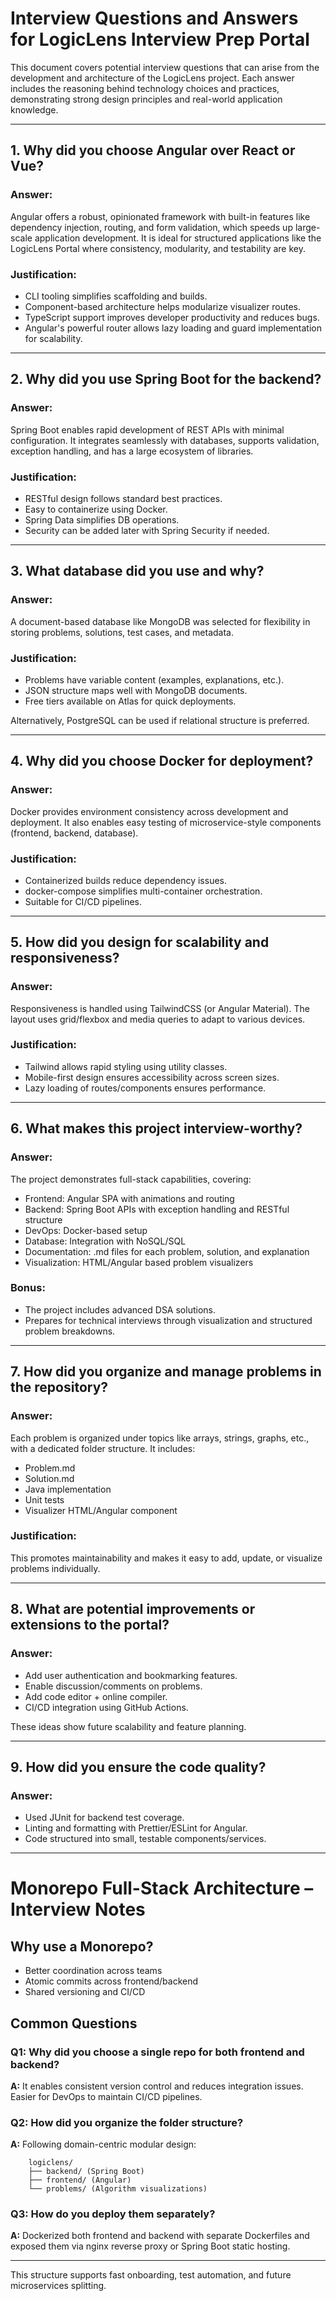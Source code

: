 # Interview Questions and Answers for LogicLens Interview Prep Portal

This document covers potential interview questions that can arise from the development and architecture of the LogicLens project. Each answer includes the reasoning behind technology choices and practices, demonstrating strong design principles and real-world application knowledge.

---

## 1. **Why did you choose Angular over React or Vue?**

### Answer:

Angular offers a robust, opinionated framework with built-in features like dependency injection, routing, and form validation, which speeds up large-scale application development. It is ideal for structured applications like the LogicLens Portal where consistency, modularity, and testability are key.

### Justification:

* CLI tooling simplifies scaffolding and builds.
* Component-based architecture helps modularize visualizer routes.
* TypeScript support improves developer productivity and reduces bugs.
* Angular's powerful router allows lazy loading and guard implementation for scalability.

---

## 2. **Why did you use Spring Boot for the backend?**

### Answer:

Spring Boot enables rapid development of REST APIs with minimal configuration. It integrates seamlessly with databases, supports validation, exception handling, and has a large ecosystem of libraries.

### Justification:

* RESTful design follows standard best practices.
* Easy to containerize using Docker.
* Spring Data simplifies DB operations.
* Security can be added later with Spring Security if needed.

---

## 3. **What database did you use and why?**

### Answer:

A document-based database like MongoDB was selected for flexibility in storing problems, solutions, test cases, and metadata.

### Justification:

* Problems have variable content (examples, explanations, etc.).
* JSON structure maps well with MongoDB documents.
* Free tiers available on Atlas for quick deployments.

Alternatively, PostgreSQL can be used if relational structure is preferred.

---

## 4. **Why did you choose Docker for deployment?**

### Answer:

Docker provides environment consistency across development and deployment. It also enables easy testing of microservice-style components (frontend, backend, database).

### Justification:

* Containerized builds reduce dependency issues.
* docker-compose simplifies multi-container orchestration.
* Suitable for CI/CD pipelines.

---

## 5. **How did you design for scalability and responsiveness?**

### Answer:

Responsiveness is handled using TailwindCSS (or Angular Material). The layout uses grid/flexbox and media queries to adapt to various devices.

### Justification:

* Tailwind allows rapid styling using utility classes.
* Mobile-first design ensures accessibility across screen sizes.
* Lazy loading of routes/components ensures performance.

---

## 6. **What makes this project interview-worthy?**

### Answer:

The project demonstrates full-stack capabilities, covering:

* Frontend: Angular SPA with animations and routing
* Backend: Spring Boot APIs with exception handling and RESTful structure
* DevOps: Docker-based setup
* Database: Integration with NoSQL/SQL
* Documentation: .md files for each problem, solution, and explanation
* Visualization: HTML/Angular based problem visualizers

### Bonus:

* The project includes advanced DSA solutions.
* Prepares for technical interviews through visualization and structured problem breakdowns.

---

## 7. **How did you organize and manage problems in the repository?**

### Answer:

Each problem is organized under topics like arrays, strings, graphs, etc., with a dedicated folder structure. It includes:

* Problem.md
* Solution.md
* Java implementation
* Unit tests
* Visualizer HTML/Angular component

### Justification:

This promotes maintainability and makes it easy to add, update, or visualize problems individually.

---

## 8. **What are potential improvements or extensions to the portal?**

### Answer:

* Add user authentication and bookmarking features.
* Enable discussion/comments on problems.
* Add code editor + online compiler.
* CI/CD integration using GitHub Actions.

These ideas show future scalability and feature planning.

---

## 9. **How did you ensure the code quality?**

### Answer:

* Used JUnit for backend test coverage.
* Linting and formatting with Prettier/ESLint for Angular.
* Code structured into small, testable components/services.

---
# Monorepo Full-Stack Architecture – Interview Notes

## Why use a Monorepo?
- Better coordination across teams
- Atomic commits across frontend/backend
- Shared versioning and CI/CD

## Common Questions

### Q1: Why did you choose a single repo for both frontend and backend?
**A:** It enables consistent version control and reduces integration issues. Easier for DevOps to maintain CI/CD pipelines.

### Q2: How did you organize the folder structure?
**A:** Following domain-centric modular design:

        logiclens/
        ├── backend/ (Spring Boot)
        ├── frontend/ (Angular)
        └── problems/ (Algorithm visualizations)


### Q3: How do you deploy them separately?
**A:** Dockerized both frontend and backend with separate Dockerfiles and exposed them via nginx reverse proxy or Spring Boot static hosting.

---

This structure supports fast onboarding, test automation, and future microservices splitting.